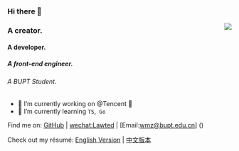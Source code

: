 ### Hi there 👋

<img align="right" src="https://github-readme-stats.vercel.app/api?username=LAWTED&show_icons=true&icon_color=CE1D2D&text_color=718096&bg_color=ffffff&hide_title=true" />

### A creator.
#### A developer. 
##### A front-end engineer.
###### A BUPT Student.

- 🔭 I’m currently working on @Tencent 🐧
- 🌱 I’m currently learning `TS`,` Go`

Find me on: [GitHub](https://github.com/LAWTED) | [wechat:Lawted]() | [Email:wmz@bupt.edu.cn] () 

Check out my résumé: [English Version]() | [中文版本]()
